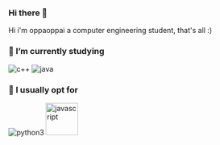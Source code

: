 ### Hi there 👋
Hi i'm oppaoppai a computer engineering student, that's all :)
<!--
**oppaoppai/oppaoppai** is a ✨ _special_ ✨ repository because its `README.md` (this file) appears on your GitHub profile.

Here are some ideas to get you started:

- 🔭 I’m currently working on ...
- 🌱 I’m currently learning ...
- 👯 I’m looking to collaborate on ...
- 🤔 I’m looking for help with ...
- 💬 Ask me about ...
- 📫 How to reach me: ...
- 😄 Pronouns: ...
- ⚡ Fun fact: ...
-->

### 🌱 I’m currently studying
<img src="https://i.ibb.co/dMnsbrD/ISO-C-Logo.png" alt="c++" >  <img src="https://i.ibb.co/pPj1TvV/java-svgrepo-com.png" alt="java">

### 🍙 I usually opt for
<img src="https://i.ibb.co/12Rc3Hk/Python-logo-notext.png" alt="python3">  <img src="https://camo.githubusercontent.com/8607a329d918377a9074825409a10140f6b87d7bd18463416e5ce59aefd3c5f3/68747470733a2f2f63646e2e69636f6e2d69636f6e732e636f6d2f69636f6e73322f323431352f504e472f3531322f6a6176617363726970745f6f726967696e616c5f6c6f676f5f69636f6e5f3134363435352e706e67" alt="javascript" width="64"> 
